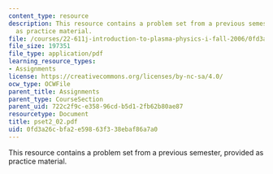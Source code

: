 ```yaml
---
content_type: resource
description: This resource contains a problem set from a previous semester, provided
  as practice material.
file: /courses/22-611j-introduction-to-plasma-physics-i-fall-2006/0fd3a26cbfa2e59863f338ebaf86a7a0_pset2_02.pdf
file_size: 197351
file_type: application/pdf
learning_resource_types:
- Assignments
license: https://creativecommons.org/licenses/by-nc-sa/4.0/
ocw_type: OCWFile
parent_title: Assignments
parent_type: CourseSection
parent_uid: 722c2f9c-e358-96cd-b5d1-2fb62b80ae87
resourcetype: Document
title: pset2_02.pdf
uid: 0fd3a26c-bfa2-e598-63f3-38ebaf86a7a0
---
```

This resource contains a problem set from a previous semester, provided as practice material.